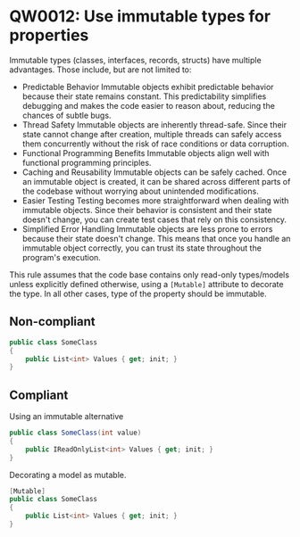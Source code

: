 # QW0012: Use immutable types for properties

Immutable types (classes, interfaces, records, structs) have multiple advantages.
Those include, but are not limited to:
* Predictable Behavior
  Immutable objects exhibit predictable behavior because their state remains
  constant. This predictability simplifies debugging and makes the code easier
  to reason about, reducing the chances of subtle bugs.
* Thread Safety
  Immutable objects are inherently thread-safe. Since their state cannot change
  after creation, multiple threads can safely access them concurrently without
  the risk of race conditions or data corruption.
* Functional Programming Benefits
  Immutable objects align well with functional programming principles.
* Caching and Reusability
  Immutable objects can be safely cached. Once an immutable object is created,
  it can be shared across different parts of the codebase without worrying
  about unintended modifications.
* Easier Testing
  Testing becomes more straightforward when dealing with immutable objects.
  Since their behavior is consistent and their state doesn't change, you can
  create test cases that rely on this consistency.
* Simplified Error Handling
  Immutable objects are less prone to errors because their state doesn't
  change. This means that once you handle an immutable object correctly, you
  can trust its state throughout the program's execution.

This rule assumes that the code base contains only read-only types/models
unless explicitly defined otherwise, using a `[Mutable]` attribute to decorate
the type. In all other cases, type of the property should be immutable.

## Non-compliant
``` C#
public class SomeClass
{
    public List<int> Values { get; init; }
}
```

## Compliant
Using an immutable alternative
``` C#
public class SomeClass(int value)
{
    public IReadOnlyList<int> Values { get; init; }
}
```

Decorating a model as mutable.
``` C#
[Mutable]
public class SomeClass
{
    public List<int> Values { get; init; }
}
```
